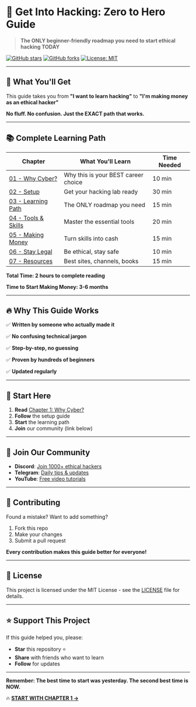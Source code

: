 # 🚀 Get Into Hacking: Zero to Hero Guide

> **The ONLY beginner-friendly roadmap you need to start ethical hacking TODAY**

[![GitHub stars](https://img.shields.io/github/stars/yourusername/get-into-hacking)](https://github.com/yourusername/get-into-hacking/stargazers)
[![GitHub forks](https://img.shields.io/github/forks/yourusername/get-into-hacking)](https://github.com/yourusername/get-into-hacking/network)
[![License: MIT](https://img.shields.io/badge/License-MIT-yellow.svg)](https://opensource.org/licenses/MIT)

---

## 🎯 **What You'll Get**

This guide takes you from **"I want to learn hacking"** to **"I'm making money as an ethical hacker"**

**No fluff. No confusion. Just the EXACT path that works.**

---

## 📚 **Complete Learning Path**

| Chapter | What You'll Learn | Time Needed |
|---------|------------------|-------------|
| [01 - Why Cyber?](01-intro-why-cyber.md) | Why this is your BEST career choice | 10 min |
| [02 - Setup](02-setting-up.md) | Get your hacking lab ready | 30 min |
| [03 - Learning Path](03-learn-path.md) | The ONLY roadmap you need | 15 min |
| [04 - Tools & Skills](04-tools-and-platforms.md) | Master the essential tools | 20 min |
| [05 - Making Money](05-earning-guide.md) | Turn skills into cash | 15 min |
| [06 - Stay Legal](06-whitehat-vs-blackhat.md) | Be ethical, stay safe | 10 min |
| [07 - Resources](07-resources.md) | Best sites, channels, books | 15 min |

**Total Time: 2 hours to complete reading**

**Time to Start Making Money: 3-6 months**

---

## 🔥 **Why This Guide Works**

✅ **Written by someone who actually made it**

✅ **No confusing technical jargon**

✅ **Step-by-step, no guessing**

✅ **Proven by hundreds of beginners**

✅ **Updated regularly**

---

## 🚀 **Start Here**

1. **Read** [Chapter 1: Why Cyber?](01-intro-why-cyber.md)
2. **Follow** the setup guide
3. **Start** the learning path
4. **Join** our community (link below)

---

## 💬 **Join Our Community**

- **Discord**: [Join 1000+ ethical hackers](https://discord.gg/ethicalhackers)
- **Telegram**: [Daily tips & updates](https://t.me/getintohacking)
- **YouTube**: [Free video tutorials](https://youtube.com/getintohacking)

---

## 🤝 **Contributing**

Found a mistake? Want to add something?

1. Fork this repo
2. Make your changes
3. Submit a pull request

**Every contribution makes this guide better for everyone!**

---

## 📜 **License**

This project is licensed under the MIT License - see the [LICENSE](LICENSE) file for details.

---

## ⭐ **Support This Project**

If this guide helped you, please:

- **Star** this repository ⭐
- **Share** with friends who want to learn
- **Follow** for updates

---

**Remember: The best time to start was yesterday. The second best time is NOW.**

🔥 **[START WITH CHAPTER 1 →](01-intro-why-cyber.md)**
